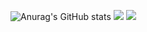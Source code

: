 ![Anurag's GitHub stats](https://github-readme-stats.vercel.app/api?username=ByeoliKim&show_icons=true&theme=cobalt2)
<img src="https://img.shields.io/badge/Firebase-FFCA28?style=flat-square&logo=firebase&logoColor=white"/>
<img src="https://img.shields.io/badge/React-#1C77EF?style=flat-square&logo=로고명&logoColor=로고색"/>
